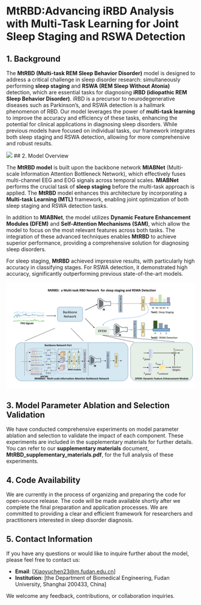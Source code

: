 # MtRBD:Advancing iRBD Analysis with Multi-Task Learning for Joint Sleep Staging and RSWA Detection


## 1. Background

The **MtRBD (Multi-task REM Sleep Behavior Disorder)** model is designed to address a critical challenge in sleep disorder research: simultaneously performing **sleep staging** and **RSWA (REM Sleep Without Atonia)** detection, which are essential tasks for diagnosing **iRBD (idiopathic REM Sleep Behavior Disorder)**. iRBD is a precursor to neurodegenerative diseases such as Parkinson’s, and RSWA detection is a hallmark phenomenon of RBD. Our model leverages the power of **multi-task learning** to improve the accuracy and efficiency of these tasks, enhancing the potential for clinical applications in diagnosing sleep disorders. While previous models have focused on individual tasks, our framework integrates both sleep staging and RSWA detection, allowing for more comprehensive and robust results.

<img src="https://raw.githubusercontent.com/GeorgeChenn1/MtRBD/main/Figure/Fig.1.Png" width="600"/>
## 2. Model Overview

The **MtRBD model** is built upon the backbone network **MIABNet** (Multi-scale Information Attention Bottleneck Network), which effectively fuses multi-channel EEG and EOG signals across temporal scales. **MIABNet** performs the crucial task of **sleep staging** before the multi-task approach is applied. The **MtRBD** model enhances this architecture by incorporating a **Multi-task Learning (MTL)** framework, enabling joint optimization of both sleep staging and RSWA detection tasks. 

In addition to **MIABNet**, the model utilizes **Dynamic Feature Enhancement Modules (DFEM)** and **Self-Attention Mechanisms (SAM)**, which allow the model to focus on the most relevant features across both tasks. The integration of these advanced techniques enables **MtRBD** to achieve superior performance, providing a comprehensive solution for diagnosing sleep disorders. 

For sleep staging, **MtRBD** achieved impressive results, with particularly high accuracy in classifying stages. For RSWA detection, it demonstrated high accuracy, significantly outperforming previous state-of-the-art models.

<img src="https://raw.githubusercontent.com/GeorgeChenn1/MtRBD/main/Figure/Fig.2.Png" width="600"/>

## 3. Model Parameter Ablation and Selection Validation

We have conducted comprehensive experiments on model parameter ablation and selection to validate the impact of each component. These experiments are included in the supplementary materials for further details. You can refer to our **supplementary materials** document, **MtRBD_supplementary_materials.pdf**, for the full analysis of these experiments.

## 4. Code Availability

We are currently in the process of organizing and preparing the code for open-source release. The code will be made available shortly after we complete the final preparation and application processes. We are committed to providing a clear and efficient framework for researchers and practitioners interested in sleep disorder diagnosis.

## 5. Contact Information

If you have any questions or would like to inquire further about the model, please feel free to contact us:

- **Email**: [Xiaoyuchen23@m.fudan.edu.cn]  
- **Institution**: [the Department of Biomedical Engineering, Fudan University, Shanghai 200433, China]  

We welcome any feedback, contributions, or collaboration inquiries.
